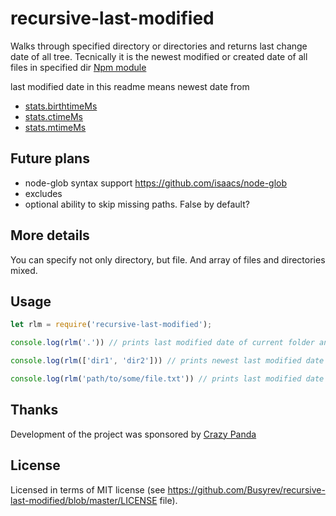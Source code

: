 # recursive-last-modified
Walks through specified directory or directories and returns last change date of all tree. Tecnically it is the newest modified or created date of all files in specified dir
[Npm module](https://www.npmjs.com/package/recursive-last-modified)

last modified date in this readme means newest date from 

* [stats.birthtimeMs](https://nodejs.org/api/fs.html#fs_stats_birthtimems)
* [stats.ctimeMs](https://nodejs.org/api/fs.html#fs_stats_ctimems)
* [stats.mtimeMs](https://nodejs.org/api/fs.html#fs_stats_mtimems)


## Future plans
* node-glob syntax support  https://github.com/isaacs/node-glob
* excludes
* optional ability to skip missing paths. False by default? 

## More details

You can specify not only directory, but file. And array of files and directories mixed. 

## Usage

```js
let rlm = require('recursive-last-modified');

console.log(rlm('.')) // prints last modified date of current folder and all its content

console.log(rlm(['dir1', 'dir2'])) // prints newest last modified date of dir1, dir2 and all content in them

console.log(rlm('path/to/some/file.txt')) // prints last modified date of path/to/some/file.txt
```

## Thanks

Development of the project was sponsored by [Crazy Panda](https://crazypanda.ru/)

## License
Licensed in terms of MIT license (see https://github.com/Busyrev/recursive-last-modified/blob/master/LICENSE file).
